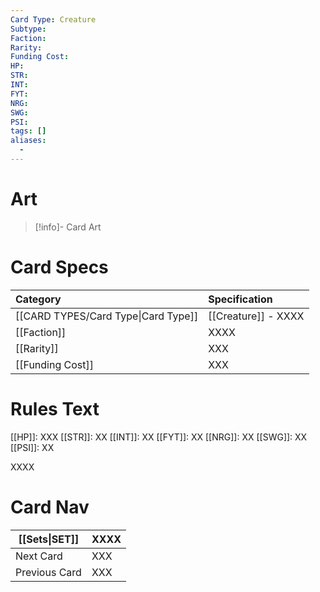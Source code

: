 ```yaml
---
Card Type: Creature
Subtype: 
Faction: 
Rarity: 
Funding Cost: 
HP: 
STR: 
INT: 
FYT: 
NRG: 
SWG: 
PSI: 
tags: []
aliases:
  - 
---
```

# Art

> [!info]- Card Art
> 

# Card Specs

| Category | Specification| 
| :--- | :--- |
| [[CARD TYPES/Card Type\|Card Type]] | [[Creature]] - XXXX |  
| [[Faction]] | XXXX |  
| [[Rarity]] | XXX |  
| [[Funding Cost]] | XXX |  

# Rules Text  

[[HP]]: XXX [[STR]]: XX [[INT]]: XX [[FYT]]: XX [[NRG]]: XX [[SWG]]: XX [[PSI]]: XX  

XXXX

# Card Nav

| [[Sets\|SET]] | XXXX |
| --- | --- |
| Next Card | XXX |
| Previous Card | XXX |

